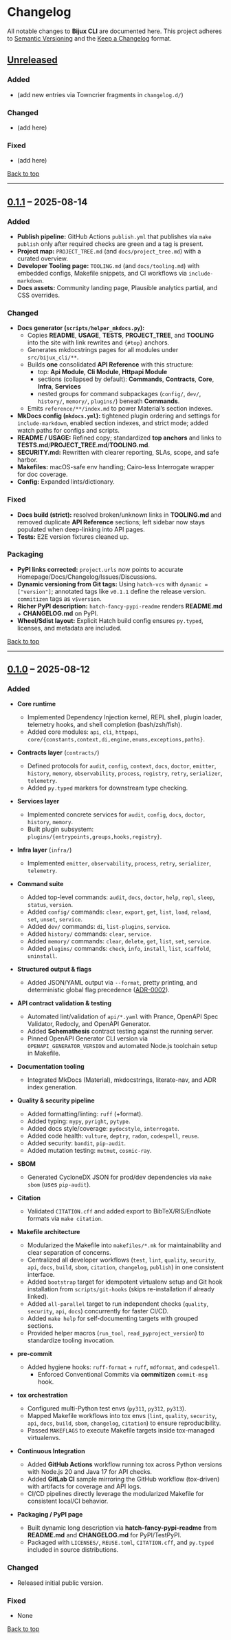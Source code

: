 # Changelog
<a id="top"></a>

All notable changes to **Bijux CLI** are documented here.
This project adheres to [Semantic Versioning](https://semver.org) and the
[Keep a Changelog](https://keepachangelog.com/en/1.0.0/) format.

<a id="unreleased"></a>
## [Unreleased]

### Added
* (add new entries via Towncrier fragments in `changelog.d/`)

### Changed
* (add here)

### Fixed
* (add here)

[Back to top](#top)

---

<!-- towncrier start -->

<a id="v0-1-1"></a>
## [0.1.1] – 2025-08-14

### Added
* **Publish pipeline:** GitHub Actions `publish.yml` that publishes via `make publish` only after required checks are green and a tag is present.
* **Project map:** `PROJECT_TREE.md` (and `docs/project_tree.md`) with a curated overview.
* **Developer Tooling page:** `TOOLING.md` (and `docs/tooling.md`) with embedded configs, Makefile snippets, and CI workflows via `include-markdown`.
* **Docs assets:** Community landing page, Plausible analytics partial, and CSS overrides.

### Changed
* **Docs generator (`scripts/helper_mkdocs.py`):**
  * Copies **README**, **USAGE**, **TESTS**, **PROJECT_TREE**, and **TOOLING** into the site with link rewrites and `{#top}` anchors.
  * Generates mkdocstrings pages for all modules under `src/bijux_cli/**`.
  * Builds **one** consolidated **API Reference** with this structure:
    * top: **Api Module**, **Cli Module**, **Httpapi Module**
    * sections (collapsed by default): **Commands**, **Contracts**, **Core**, **Infra**, **Services**
    * nested groups for command subpackages (`config/`, `dev/`, `history/`, `memory/`, `plugins/`) beneath **Commands**.
  * Emits `reference/**/index.md` to power Material’s section indexes.
* **MkDocs config (`mkdocs.yml`):** tightened plugin ordering and settings for `include-markdown`, enabled section indexes, and strict mode; added watch paths for configs and scripts.
* **README / USAGE:** Refined copy; standardized **top anchors** and links to **TESTS.md**/**PROJECT_TREE.md**/**TOOLING.md**.
* **SECURITY.md:** Rewritten with clearer reporting, SLAs, scope, and safe harbor.
* **Makefiles:** macOS-safe env handling; Cairo-less Interrogate wrapper for doc coverage.
* **Config:** Expanded lints/dictionary.

### Fixed
* **Docs build (strict):** resolved broken/unknown links in **TOOLING.md** and removed duplicate **API Reference** sections; left sidebar now stays populated when deep-linking into API pages.
* **Tests:** E2E version fixtures cleaned up.

### Packaging
* **PyPI links corrected:** `project.urls` now points to accurate Homepage/Docs/Changelog/Issues/Discussions.
* **Dynamic versioning from Git tags:** Using `hatch-vcs` with `dynamic = ["version"]`; annotated tags like `v0.1.1` define the release version. `commitizen` tags as `v$version`.
* **Richer PyPI description:** `hatch-fancy-pypi-readme` renders **README.md** + **CHANGELOG.md** on PyPI.
* **Wheel/Sdist layout:** Explicit Hatch build config ensures `py.typed`, licenses, and metadata are included.

[Back to top](#top)

---

<a id="v0-1-0"></a>
## [0.1.0] – 2025-08-12

### Added

* **Core runtime**

    * Implemented Dependency Injection kernel, REPL shell, plugin loader, telemetry hooks, and shell completion (bash/zsh/fish).
    * Added core modules: `api`, `cli`, `httpapi`, `core/{constants,context,di,engine,enums,exceptions,paths}`.

* **Contracts layer** (`contracts/`)

    * Defined protocols for `audit`, `config`, `context`, `docs`, `doctor`, `emitter`, `history`,
      `memory`, `observability`, `process`, `registry`, `retry`, `serializer`, `telemetry`.
    * Added `py.typed` markers for downstream type checking.

* **Services layer**

    * Implemented concrete services for `audit`, `config`, `docs`, `doctor`, `history`, `memory`.
    * Built plugin subsystem: `plugins/{entrypoints,groups,hooks,registry}`.

* **Infra layer** (`infra/`)

    * Implemented `emitter`, `observability`, `process`, `retry`, `serializer`, `telemetry`.

* **Command suite**

    * Added top-level commands: `audit`, `docs`, `doctor`, `help`, `repl`, `sleep`, `status`, `version`.
    * Added `config/` commands: `clear`, `export`, `get`, `list`, `load`, `reload`, `set`, `unset`, `service`.
    * Added `dev/` commands: `di`, `list-plugins`, `service`.
    * Added `history/` commands: `clear`, `service`.
    * Added `memory/` commands: `clear`, `delete`, `get`, `list`, `set`, `service`.
    * Added `plugins/` commands: `check`, `info`, `install`, `list`, `scaffold`, `uninstall`.

* **Structured output & flags**

    * Added JSON/YAML output via `--format`, pretty printing, and deterministic global flag precedence ([ADR-0002](https://bijux.github.io/bijux-cli/ADR/0002-global-flags-precedence)).

* **API contract validation & testing**

    * Automated lint/validation of `api/*.yaml` with Prance, OpenAPI Spec Validator, Redocly, and OpenAPI Generator.
    * Added **Schemathesis** contract testing against the running server.
    * Pinned OpenAPI Generator CLI version via `OPENAPI_GENERATOR_VERSION` and automated Node.js toolchain setup in Makefile.

* **Documentation tooling**

    * Integrated MkDocs (Material), mkdocstrings, literate-nav, and ADR index generation.

* **Quality & security pipeline**

    * Added formatting/linting: `ruff` (+format).
    * Added typing: `mypy`, `pyright`, `pytype`.
    * Added docs style/coverage: `pydocstyle`, `interrogate`.
    * Added code health: `vulture`, `deptry`, `radon`, `codespell`, `reuse`.
    * Added security: `bandit`, `pip-audit`.
    * Added mutation testing: `mutmut`, `cosmic-ray`.

* **SBOM**

    * Generated CycloneDX JSON for prod/dev dependencies via `make sbom` (uses `pip-audit`).

* **Citation**

    * Validated `CITATION.cff` and added export to BibTeX/RIS/EndNote formats via `make citation`.

* **Makefile architecture**

    * Modularized the Makefile into `makefiles/*.mk` for maintainability and clear separation of concerns.
    * Centralized all developer workflows (`test`, `lint`, `quality`, `security`, `api`, `docs`, `build`, `sbom`, `citation`, `changelog`, `publish`) in one consistent interface.
    * Added `bootstrap` target for idempotent virtualenv setup and Git hook installation from `scripts/git-hooks` (skips re-installation if already linked).
    * Added `all-parallel` target to run independent checks (`quality`, `security`, `api`, `docs`) concurrently for faster CI/CD.
    * Added `make help` for self-documenting targets with grouped sections.
    * Provided helper macros (`run_tool`, `read_pyproject_version`) to standardize tooling invocation.

* **pre-commit**

    * Added hygiene hooks: `ruff-format` + `ruff`, `mdformat`, and `codespell`.
      * Enforced Conventional Commits via **commitizen** `commit-msg` hook.

* **tox orchestration**

    * Configured multi-Python test envs (`py311`, `py312`, `py313`).
    * Mapped Makefile workflows into tox envs (`lint`, `quality`, `security`, `api`, `docs`, `build`, `sbom`, `changelog`, `citation`) to ensure reproducibility.
    * Passed `MAKEFLAGS` to execute Makefile targets inside tox-managed virtualenvs.

* **Continuous Integration**

    * Added **GitHub Actions** workflow running tox across Python versions with Node.js 20 and Java 17 for API checks.
    * Added **GitLab CI** sample mirroring the GitHub workflow (tox-driven) with artifacts for coverage and API logs.
    * CI/CD pipelines directly leverage the modularized Makefile for consistent local/CI behavior.

* **Packaging / PyPI page**

    * Built dynamic long description via **hatch-fancy-pypi-readme** from **README.md** and **CHANGELOG.md** for PyPI/TestPyPI.
    * Packaged with `LICENSES/`, `REUSE.toml`, `CITATION.cff`, and `py.typed` included in source distributions.

### Changed

* Released initial public version.

### Fixed

* None

[Back to top](#top)

[Unreleased]: https://github.com/bijux/bijux-cli/compare/v0.1.1...HEAD
[0.1.1]: https://github.com/bijux/bijux-cli/compare/v0.1.0...v0.1.1
[0.1.0]: https://github.com/bijux/bijux-cli/releases/tag/v0.1.0
